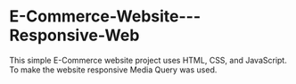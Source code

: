 # E-Commerce-Website---Responsive-Web
This simple E-Commerce website project uses HTML, CSS, and JavaScript.<br>
To make the website responsive Media Query was used.
